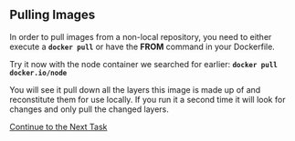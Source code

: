 ## Pulling Images
In order to pull images from a non-local repository, you need to either execute a **`docker pull`** or have the **FROM** command in your Dockerfile.

Try it now with the node container we searched for earlier:
**`docker pull docker.io/node`**

You will see it pull down all the layers this image is made up of and reconstitute them for use locally. If you run it a second time it will look for changes and only pull the changed layers.

[Continue to the Next Task](https://github.com/Burwood/containers101/blob/master/containers_lab/task_4.md)
